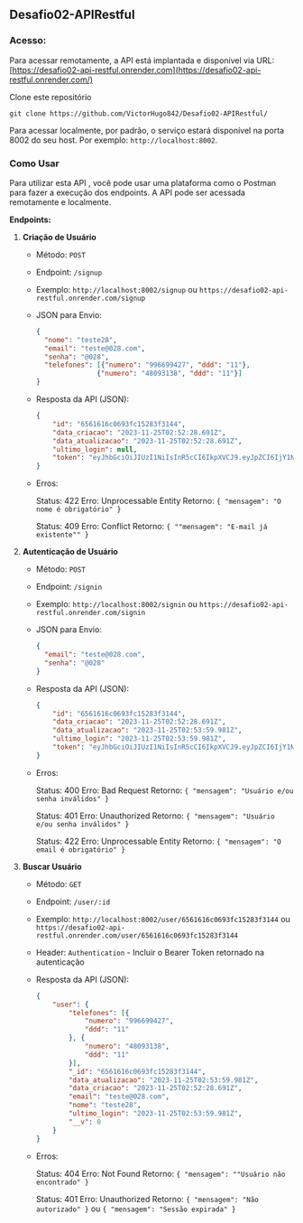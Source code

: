 ## Desafio02-APIRestful

### **Acesso:**

Para acessar remotamente, a API está implantada e disponível via URL: [https://desafio02-api-restful.onrender.com](https://desafio02-api-restful.onrender.com/)


Clone este repositório

```
git clone https://github.com/VictorHugo842/Desafio02-APIRestful/
```

Para acessar localmente, por padrão, o serviço estará disponível na porta 8002 do seu host. Por exemplo: `http://localhost:8002`.


### Como Usar

Para utilizar esta API , você pode usar uma plataforma como o Postman para fazer a execução dos endpoints. A API pode ser acessada remotamente e localmente.

**Endpoints:**

1. **Criação de Usuário**

   - Método: `POST`
   - Endpoint: `/signup`
   - Exemplo: `http://localhost:8002/signup` ou `https://desafio02-api-restful.onrender.com/signup`
   - JSON para Envio:

     ```json
     {
       "nome": "teste28",
       "email": "teste@028.com",
       "senha": "@028",
       "telefones": [{"numero": "996699427", "ddd": "11"},
                    {"numero": "48093138", "ddd": "11"}]
     }

     ```
   - Resposta da API (JSON):

     ```json
     {
         "id": "6561616c0693fc15283f3144",
         "data_criacao": "2023-11-25T02:52:28.691Z",
         "data_atualizacao": "2023-11-25T02:52:28.691Z",
         "ultimo_login": null,
         "token": "eyJhbGciOiJIUzI1NiIsInR5cCI6IkpXVCJ9.eyJpZCI6IjY1NjE2MTZjMDY5M2ZjMTUyODNmMzE0NCIsImlhdCI6MTcwMDg4MDc0OCwiZXhwIjoxNzAwODgyNTQ4fQ.M596QtV_YVQi6xAPRGSvDtems2vzTLWAgubvjXaCUMs"
     }
     ```
   - Erros:

     Status: 422
     Erro: Unprocessable Entity
     Retorno:  ``{ "mensagem": "O nome é obrigatório" }``

     Status: 409
     Erro: Conflict
     Retorno:  ``{ ""mensagem": "E-mail já existente"" }``
2. **Autenticação de Usuário**

   - Método: `POST`
   - Endpoint: `/signin`
   - Exemplo: `http://localhost:8002/signin` ou `https://desafio02-api-restful.onrender.com/signin`
   - JSON para Envio:

     ```json
     {
       "email": "teste@028.com",
       "senha": "@028"
     }
     ```
   - Resposta da API (JSON):

     ```json
     {
         "id": "6561616c0693fc15283f3144",
         "data_criacao": "2023-11-25T02:52:28.691Z",
         "data_atualizacao": "2023-11-25T02:53:59.981Z",
         "ultimo_login": "2023-11-25T02:53:59.981Z",
         "token": "eyJhbGciOiJIUzI1NiIsInR5cCI6IkpXVCJ9.eyJpZCI6IjY1NjE2MTZjMDY5M2ZjMTUyODNmMzE0NCIsImlhdCI6MTcwMDg4MDgzOSwiZXhwIjoxNzAwODgyNjM5fQ.CzQd9Yi-XmpWusx2YtXTMKoutaN0Rzm2K-MdZ2PkG58"
     }
     ```
   - Erros:

     Status: 400
     Erro: Bad Request
     Retorno:  ``{ "mensagem": "Usuário e/ou senha inválidos" }``

     Status: 401
     Erro: Unauthorized
     Retorno:  ``{ "mensagem": "Usuário e/ou senha inválidos" }``

     Status: 422
     Erro: Unprocessable Entity
     Retorno:  ``{ "mensagem": "O email é obrigatório" }``
3. **Buscar Usuário**

   - Método: `GET`
   - Endpoint: `/user/:id`
   - Exemplo: `http://localhost:8002/user/6561616c0693fc15283f3144` ou `https://desafio02-api-restful.onrender.com/user/6561616c0693fc15283f3144`
   - Header: `Authentication` - Incluir o Bearer Token retornado na autenticação
   - Resposta da API (JSON):

     ```json
     {
         "user": {
             "telefones": [{
                 "numero": "996699427",
                 "ddd": "11"
             }, {
                 "numero": "48093138",
                 "ddd": "11"
             }],
             "_id": "6561616c0693fc15283f3144",
             "data_atualizacao": "2023-11-25T02:53:59.981Z",
             "data_criacao": "2023-11-25T02:52:28.691Z",
             "email": "teste@028.com",
             "nome": "teste28",
             "ultimo_login": "2023-11-25T02:53:59.981Z",
             "__v": 0
         }
     }
     ```
   - Erros:

     Status: 404
     Erro: Not Found
     Retorno:  ``{ "mensagem": ""Usuário não encontrado" }``

     Status: 401
     Erro: Unauthorized
     Retorno:  ``{ "mensagem": "Não autorizado" }`` ou  ``{ "mensagem": "Sessão expirada" }``
